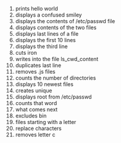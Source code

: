 1. prints hello world
2. displays a confused smiley
3. displays the contents of /etc/passwd file
4. displays contents of the two files
5. displays last lines of a file
6. displays the first 10 lines
7. displays the third line
8. cuts iron
9. writes into the file ls_cwd_content
10. duplicates last line
11. removes .js files
12. counts the number of directories
13. displays 10 newest files
14. creates unique
15. displays root from /etc/passwd
16. counts that word
17. what comes next
18. excludes bin
19. files starting with a letter
20. replace characters
21. removes letter c
